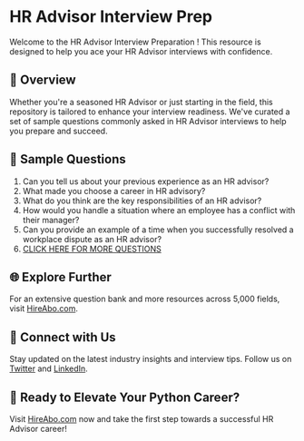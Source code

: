 # HR Advisor Interview Prep

Welcome to the HR Advisor Interview Preparation ! This resource is designed to help you ace your HR Advisor interviews with confidence.

## 🚀 Overview

Whether you're a seasoned HR Advisor or just starting in the field, this repository is tailored to enhance your interview readiness. We've curated a set of sample questions commonly asked in HR Advisor interviews to help you prepare and succeed.

## 📝 Sample Questions

1. Can you tell us about your previous experience as an HR advisor?
2. What made you choose a career in HR advisory?
3. What do you think are the key responsibilities of an HR advisor?
4. How would you handle a situation where an employee has a conflict with their manager?
5. Can you provide an example of a time when you successfully resolved a workplace dispute as an HR advisor?
6. [CLICK HERE FOR MORE QUESTIONS](https://hireabo.com/job/1_1_10/HR%20Advisor)

## 🌐 Explore Further

For an extensive question bank and more resources across 5,000 fields, visit [HireAbo.com](https://www.hireabo.com).

## 📱 Connect with Us

Stay updated on the latest industry insights and interview tips. Follow us on [Twitter](https://twitter.com/hireabo) and [LinkedIn](https://www.linkedin.com/in/hire-abo-3609972a8/).

## 🚀 Ready to Elevate Your Python Career?

Visit [HireAbo.com](https://www.hireabo.com) now and take the first step towards a successful HR Advisor career!